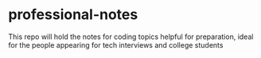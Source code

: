 # professional-notes
This repo will hold the notes for coding topics helpful for preparation, ideal for the people appearing for tech interviews and college students
